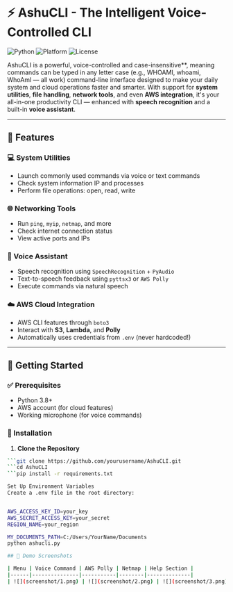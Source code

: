 # ⚡ AshuCLI - The Intelligent Voice-Controlled CLI 

![Python](https://img.shields.io/badge/Python-3.10-blue?logo=python)
![Platform](https://img.shields.io/badge/Platform-Windows%20%7C%20Linux-lightgrey)
![License](https://img.shields.io/badge/License-MIT-green)

AshuCLI is a powerful, voice-controlled and case-insensitive**, meaning commands can be typed in any letter case (e.g., WHOAMI, whoami, WhoAmI — all work) command-line interface designed to make your daily system and cloud operations faster and smarter. With support for **system utilities**, **file handling**, **network tools**, and even **AWS integration**, it's your all-in-one productivity CLI — enhanced with **speech recognition** and a built-in **voice assistant**.

---

## 🎯 Features

### 💻 System Utilities
- Launch commonly used commands via voice or text commands
- Check system information IP and processes
- Perform file operations: open, read, write

### 🌐 Networking Tools
- Run `ping`, `myip`, `netmap`, and more
- Check internet connection status
- View active ports and IPs

### 🧠 Voice Assistant
- Speech recognition using `SpeechRecognition` + `PyAudio`
- Text-to-speech feedback using `pyttsx3` or `AWS Polly`
- Execute commands via natural speech

### ☁️ AWS Cloud Integration
- AWS CLI features through `boto3`
- Interact with **S3**, **Lambda**, and **Polly**
- Automatically uses credentials from `.env` (never hardcoded!)

---

## 🚀 Getting Started

### ✅ Prerequisites
- Python 3.8+
- AWS account (for cloud features)
- Working microphone (for voice commands)

### 🔧 Installation

1. **Clone the Repository**
```bash
```git clone https://github.com/yourusername/AshuCLI.git
```cd AshuCLI
```pip install -r requirements.txt

Set Up Environment Variables
Create a .env file in the root directory:


AWS_ACCESS_KEY_ID=your_key
AWS_SECRET_ACCESS_KEY=your_secret
REGION_NAME=your_region

MY_DOCUMENTS_PATH=C:/Users/YourName/Documents
python ashucli.py

## 📸 Demo Screenshots

| Menu | Voice Command | AWS Polly | Netmap | Help Section |
|------|---------------|-----------|--------|--------------|
| ![](screenshot/1.png) | ![](screenshot/2.png) | ![](screenshot/3.png) | ![](screenshot/4.png) | ![](screenshot/5.png) | ![](screenshot/5.png) |



